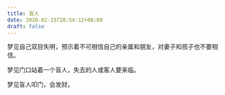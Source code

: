 ```yaml
---
title: 盲人
date: 2020-02-15T20:54:12+08:00
draft: false
---
```


梦见自己双目失明，预示着不可相信自己的亲属和朋友，对妻子和孩子也不要相信。<br>


梦见门口站着一个盲人，失去的人或客人要来临。<br>


梦见盲人叩门，会发财。<br>
